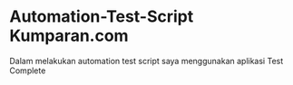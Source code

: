 # Automation-Test-Script Kumparan.com

Dalam melakukan automation test script saya menggunakan aplikasi Test Complete
